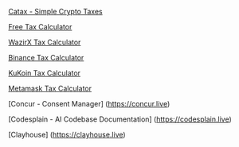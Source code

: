 [Catax - Simple Crypto Taxes](https://catax.app)

[Free Tax Calculator](https://catax.app)

[WazirX Tax Calculator](https://catax.app)

[Binance Tax Calculator](https://catax.app)

[KuKoin Tax Calculator](https://catax.app)

[Metamask Tax Calculator](https://catax.app)

[Concur - Consent Manager] (https://concur.live)

[Codesplain - AI Codebase Documentation] (https://codesplain.live)

[Clayhouse] (https://clayhouse.live)



